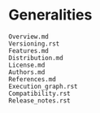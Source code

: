 # Generalities

```{toctree}
Overview.md
Versioning.rst
Features.md
Distribution.md
License.md
Authors.md
References.md      
Execution_graph.rst
Compatibility.rst
Release_notes.rst
```
